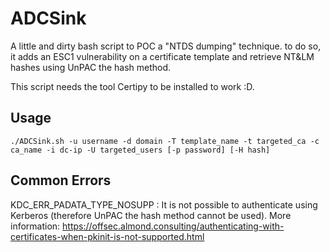 # ADCSink
A little and dirty bash script to POC a "NTDS dumping" technique. to do so, it adds an ESC1 vulnerability on a certificate template and retrieve NT&amp;LM hashes using UnPAC the hash method. 

This script needs the tool Certipy to be installed to work :D. 

## Usage 

	./ADCSink.sh -u username -d domain -T template_name -t targeted_ca -c ca_name -i dc-ip -U targeted_users [-p password] [-H hash]


## Common Errors 

KDC_ERR_PADATA_TYPE_NOSUPP : It is not possible to authenticate using Kerberos (therefore UnPAC the hash method cannot be used). More information: https://offsec.almond.consulting/authenticating-with-certificates-when-pkinit-is-not-supported.html 


